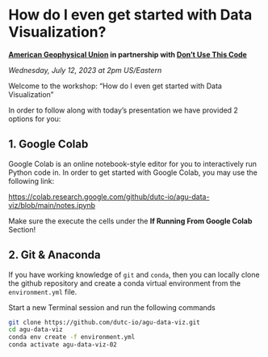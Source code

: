 # How do I even get started with Data Visualization?
**[American Geophysical Union](https://www.agu.org/) in partnership with [Don’t Use This Code](https://dutc.io)**

*Wednesday, July 12, 2023 at 2pm US/Eastern*

Welcome to the workshop: “How do I even get started with Data Visualization”

In order to follow along with today’s presentation we have provided 2 options for you:

## 1. Google Colab

Google Colab is an online notebook-style editor for you to interactively run Python code in.
In order to get started with Google Colab, you may use the following link:

https://colab.research.google.com/github/dutc-io/agu-data-viz/blob/main/notes.ipynb

Make sure the execute the cells under the **If Running From Google Colab** Section!

## 2. Git & Anaconda

If you have working knowledge of `git` and `conda`, then you can locally clone the github repository and
create a conda virtual environment from the `environment.yml` file.

Start a new Terminal session and run the following commands

```bash
git clone https://github.com/dutc-io/agu-data-viz.git
cd agu-data-viz
conda env create -f environment.yml
conda activate agu-data-viz-02
```
